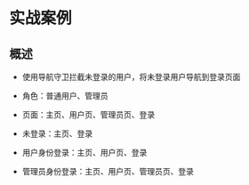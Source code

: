 # 实战案例

## 概述

+ 使用导航守卫拦截未登录的用户，将未登录用户导航到登录页面

+ 角色：普通用户、管理员

+ 页面：主页、用户页、管理员页、登录

+ 未登录：主页、登录

+ 用户身份登录：主页、用户页、登录

+ 管理员身份登录：主页、用户页、管理员页、登录
